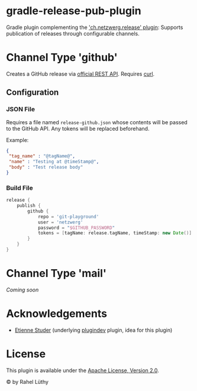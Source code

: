 gradle-release-pub-plugin
=========================

Gradle plugin complementing the ['ch.netzwerg.release' plugin](https://github.com/netzwerg/gradle-release-plugin):
Supports publication of releases through configurable channels.

# Channel Type 'github'

Creates a GitHub release via [official REST API](https://developer.github.com/v3/repos/releases/#create-a-release).
Requires [curl](http://curl.haxx.se).

## Configuration
### JSON File

Requires a file named `release-github.json` whose contents will be passed to the GitHub API. Any tokens will be replaced
beforehand.

Example:

```json
{
 "tag_name" : "@tagName@",
 "name" : "Testing at @timeStamp@",
 "body" : "Test release body"
}
```

### Build File

```groovy
release {
    publish {
        github {
            repo = 'git-playground'
            user = 'netzwerg'
            password = "$GITHUB_PASSWORD"
            tokens = [tagName: release.tagName, timeStamp: new Date()]
        }
    }
}
```

# Channel Type 'mail'

_Coming soon_

# Acknowledgements

* [Etienne Studer](https://github.com/etiennestuder) (underlying [plugindev](https://github.com/etiennestuder/gradle-plugindev-plugin)
plugin, idea for this plugin)

# License

This plugin is available under the [Apache License, Version 2.0](http://www.apache.org/licenses/LICENSE-2.0.html).

&copy; by Rahel Lüthy
